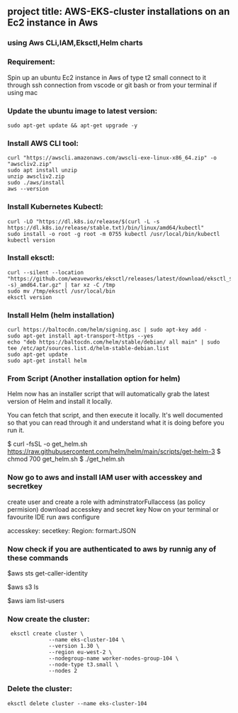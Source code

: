 ## project title: AWS-EKS-cluster installations on an Ec2 instance in Aws 

### using Aws CLi,IAM,Eksctl,Helm charts 

 ### Requirement: 
 Spin up an ubuntu Ec2 instance in Aws of type t2 small
 connect to it through ssh connection from vscode or git bash or from your terminal if using mac

### Update the ubuntu image to latest version:

    sudo apt-get update && apt-get upgrade -y

### Install AWS CLI tool:

    curl "https://awscli.amazonaws.com/awscli-exe-linux-x86_64.zip" -o "awscliv2.zip" 
    sudo apt install unzip 
    unzip awscliv2.zip 
    sudo ./aws/install
    aws --version 


### Install Kubernetes Kubectl:

    curl -LO "https://dl.k8s.io/release/$(curl -L -s https://dl.k8s.io/release/stable.txt)/bin/linux/amd64/kubectl"
    sudo install -o root -g root -m 0755 kubectl /usr/local/bin/kubectl
    kubectl version 

### Install eksctl:

    curl --silent --location "https://github.com/weaveworks/eksctl/releases/latest/download/eksctl_$(uname -s)_amd64.tar.gz" | tar xz -C /tmp
    sudo mv /tmp/eksctl /usr/local/bin
    eksctl version

### Install Helm (helm installation)

    curl https://baltocdn.com/helm/signing.asc | sudo apt-key add -
    sudo apt-get install apt-transport-https --yes
    echo "deb https://baltocdn.com/helm/stable/debian/ all main" | sudo tee /etc/apt/sources.list.d/helm-stable-debian.list
    sudo apt-get update
    sudo apt-get install helm

### From Script (Another installation option for helm)
 Helm now has an installer script that will automatically grab the latest version of Helm and install it locally.

 You can fetch that script, and then execute it locally. It's well documented so that you can read through it and understand what it is doing before you run it.

 $ curl -fsSL -o get_helm.sh https://raw.githubusercontent.com/helm/helm/main/scripts/get-helm-3
 $ chmod 700 get_helm.sh
 $ ./get_helm.sh

 ### Now go to aws and install IAM user with accesskey and secretkey
 create user and create a role with adminstratorFullaccess (as policy  permision)
 download accesskey and secret key
 Now on your terminal or favourite IDE run
 aws configure

 accesskey:<enter your aws IAM user accesskey>
 secetkey:<enter your aws IAM user secretkey>
 Region:<enter your aws Region>
 formart:JSON

 ### Now check if you are authenticated to aws by runnig any of these commands

 $aws sts get-caller-identity

 $aws s3 ls

 $aws iam list-users



### Now create the cluster:

     eksctl create cluster \
                 --name eks-cluster-104 \
                 --version 1.30 \
                 --region eu-west-2 \
                 --nodegroup-name worker-nodes-group-104 \
                 --node-type t3.small \
                 --nodes 2
            
### Delete the cluster:

    eksctl delete cluster --name eks-cluster-104
    
